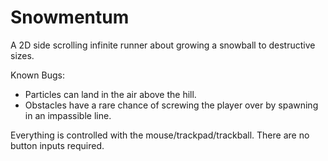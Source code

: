 # Snowmentum

A 2D side scrolling infinite runner about growing a snowball to destructive sizes.

Known Bugs:
- Particles can land in the air above the hill.
- Obstacles have a rare chance of screwing the player over by spawning in an impassible line.


Everything is controlled with the mouse/trackpad/trackball.  There are no button inputs required.
